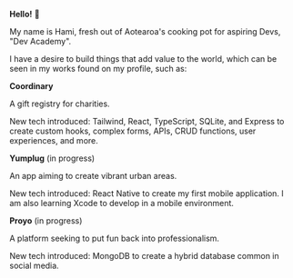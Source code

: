 **Hello!** 👋

My name is Hami, fresh out of Aotearoa's cooking pot for aspiring Devs, "Dev Academy".

I have a desire to build things that add value to the world, which can be seen in my works found on my profile, such as:

**Coordinary**

A gift registry for charities.

New tech introduced: Tailwind, React, TypeScript, SQLite, and Express to create custom hooks, complex forms, APIs, CRUD functions, user experiences, and more.

**Yumplug** (in progress)

An app aiming to create vibrant urban areas.

New tech introduced: React Native to create my first mobile application. I am also learning Xcode to develop in a mobile environment.

**Proyo** (in progress)

A platform seeking to put fun back into professionalism.

New tech introduced: MongoDB to create a hybrid database common in social media.
